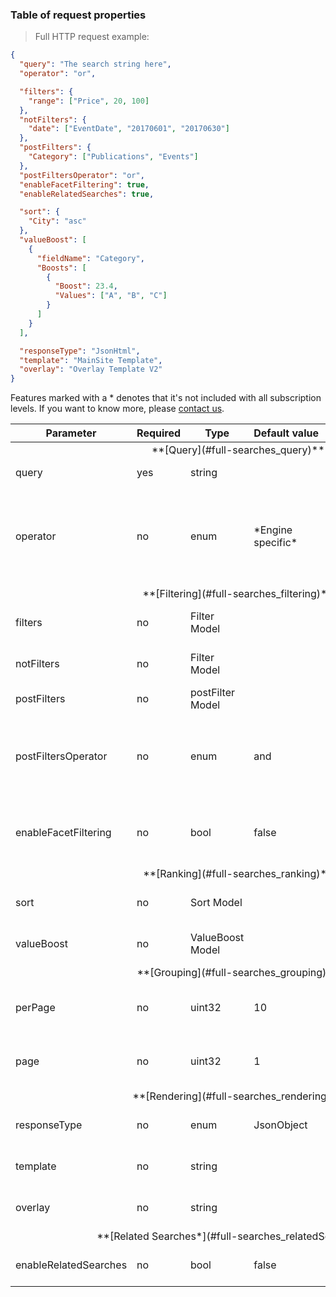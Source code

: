 <h3 id="full-searches_request-table">Table of request properties</h3>

> Full HTTP request example:

```json
{
  "query": "The search string here",
  "operator": "or",

  "filters": {
    "range": ["Price", 20, 100]
  },
  "notFilters": {
    "date": ["EventDate", "20170601", "20170630"]
  },
  "postFilters": {
    "Category": ["Publications", "Events"]
  },
  "postFiltersOperator": "or",
  "enableFacetFiltering": true,
  "enableRelatedSearches": true,

  "sort": {
    "City": "asc"
  },
  "valueBoost": [
    {
      "fieldName": "Category",
      "Boosts": [
        {
          "Boost": 23.4,
          "Values": ["A", "B", "C"]
        }
      ]
    }
  ],

  "responseType": "JsonHtml",
  "template": "MainSite Template",
  "overlay": "Overlay Template V2"
}
```

<aside class="notice">Features marked with a * denotes that it's not included with all subscription levels. If you want to know more, please <a href="https://www.cludo.com/contact/" target="_blank">contact us</a>.</aside>

<table>
  <thead>
    <tr>
      <th>Parameter</th>
      <th>Required</th>
      <th>Type</th>
      <th>Default&nbsp;value</th>
      <th>Description</th>
    </tr>
  </thead>
  <tbody>
    <!-- QUERY -->
    <tr>
      <td colspan="5" style="text-align:center">**[Query](#full-searches_query)**</td>
    </tr>
    <tr>
      <td>query</td>
      <td>yes</td>
      <td>string</td>
      <td></td>
      <td>The text you want to search for.</td>
    </tr>
    <tr>
      <td>operator</td>
      <td>no</td>
      <td>enum</td>
      <td>*Engine specific*</td>
      <td>Specify if one or more query terms should match, or all terms must match.<br>
      Possible values are:
        <ul>
          <li>**or**</li>
          <li>**and**</li>
        </ul>
      </td>
    </tr>
    <!-- FILTERING -->
    <tr>
      <td colspan="5" style="text-align:center">**[Filtering](#full-searches_filtering)**</td>
    </tr>
    <tr>
      <td>filters</td>
      <td>no</td>
      <td>Filter Model</td>
      <td></td>
      <td>Specify `range` and `date` filters to limit the search results.</td>
    </tr>
    <tr>
      <td>notFilters</td>
      <td>no</td>
      <td>Filter Model</td>
      <td></td>
      <td>Specify exclusion `range` and `date` filters to limit the search results.</td>
    </tr>
    <tr>
      <td>postFilters</td>
      <td>no</td>
      <td>postFilter Model</td>
      <td></td>
      <td>Specify facet filters to limit the search results.</td>
    </tr>
    <tr>
      <td>postFiltersOperator</td>
      <td>no</td>
      <td>enum</td>
      <td>and</td>
      <td>The relation between post filters.<br>
      Possible values are:
        <ul>
          <li>**or**</li>
          <li>**and**</li>
        </ul>
      </td>
    </tr> 
    <tr>
      <td>enableFacetFiltering</td>
      <td>no</td>
      <td>bool</td>
      <td>false</td>
      <td>If you require post filters to be set on the HTTP response facets. 
      See also [Response facets](#full-searches_response_facets).</td>
    </tr>
    <!--RANKING-->
    <tr>
      <td colspan="5" style="text-align:center">**[Ranking](#full-searches_ranking)**</td>
    </tr>
    <tr>
      <td>sort</td>
      <td>no</td>
      <td>Sort Model</td>
      <td></td>
      <td>Set a value to override the default sort behavior with an explicit one.</td>
    </tr>
    <tr>
      <td>valueBoost</td>
      <td>no</td>
      <td>ValueBoost Model</td>
      <td></td>
      <td>Allows explicit search result boosting based on specific values.</td>
    </tr>
    <!--GROUPING-->
    <tr>
      <td colspan="5" style="text-align:center">**[Grouping](#full-searches_grouping)**</td>
    </tr>
    <tr>
      <td>perPage</td>
      <td>no</td>
      <td>uint32</td>
      <td>10</td>
      <td>Amount of search results in the response. Use together with `page` to batch the results.</td>
    </tr>
    <tr>
      <td>page</td>
      <td>no</td>
      <td>uint32</td>
      <td>1</td>
      <td>The page index of search results to return. Use together with `perPage` to batch the results.</td>
    </tr>
    <!-- RENDERING -->
    <tr>
      <td colspan="5" style="text-align:center">**[Rendering](#full-searches_rendering)**</td>
    </tr>
    <tr>
      <td>responseType</td>
      <td>no</td>
      <td>enum</td>
      <td>JsonObject</td>
      <td>The resulting format to return the search results as in the HTTP Response.</td>
    </tr>
    <tr>
      <td>template</td>
      <td>no</td>
      <td>string</td>
      <td></td>
      <td>The name of the template to use for rendering JsonHTML.</td>
    </tr>
    <tr>
      <td>overlay</td>
      <td>no</td>
      <td>string</td>
      <td></td>
      <td>The name of the overlay template to use for rendering JsonHTML.</td>
    </tr>
	  <!-- RELATED SEARCHES -->
    <tr>
      <td colspan="5" style="text-align:center">**[Related Searches*](#full-searches_relatedSearches)**</td>
    </tr>
	  <tr>
      <td>enableRelatedSearches</td>
      <td>no</td>
      <td>bool</td>
      <td>false</td>
      <td>If you want to also get related searches for the specific search term.</td>
    </tr>
  </tbody>
</table>